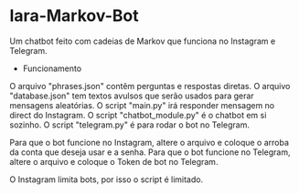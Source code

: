 # Iara-Markov-Bot
Um chatbot feito com cadeias de Markov que funciona no Instagram e Telegram.

* Funcionamento

O arquivo "phrases.json" contêm perguntas e respostas diretas.
O arquivo "database.json" tem textos avulsos que serão usados para gerar mensagens aleatórias.
O script "main.py" irá responder mensagem no direct do Instagram.
O script "chatbot_module.py" é o chatbot em si sozinho.
O script "telegram.py" é para rodar o bot no Telegram.

Para que o bot funcione no Instagram, altere o arquivo e coloque o arroba da conta que deseja usar e a senha.
Para que o bot funcione no Telegram, altere o arquivo e coloque o Token de bot no Telegram.

O Instagram limita bots, por isso o script é limitado.
  
